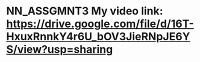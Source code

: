 # NN_ASSGMNT3  My video link: https://drive.google.com/file/d/16T-HxuxRnnkY4r6U_bOV3JieRNpJE6YS/view?usp=sharing
